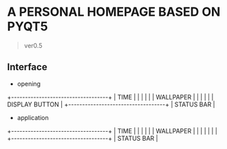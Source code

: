 # A PERSONAL HOMEPAGE BASED ON PYQT5

> ver0.5

## Interface

- opening

+-----------------------------------+
|               TIME                |
|                                   |
|                                   |
|             WALLPAPER             |
|                                   |
|                                   |
|          DISPLAY BUTTON           |
+-----------------------------------+
|            STATUS BAR             |  

- application

+-----------------------------------+
|               TIME                |
|                                   |
|                                   |
|             WALLPAPER             |
|                                   |
|                                   |
|                   |
+-----------------------------------+
|            STATUS BAR             |  
